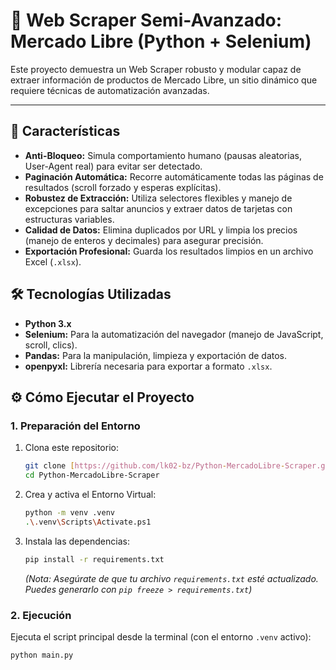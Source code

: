 # 🛒 Web Scraper Semi-Avanzado: Mercado Libre (Python + Selenium)

Este proyecto demuestra un Web Scraper robusto y modular capaz de extraer información de productos de Mercado Libre, un sitio dinámico que requiere técnicas de automatización avanzadas.

---

## 🌟 Características

* **Anti-Bloqueo:** Simula comportamiento humano (pausas aleatorias, User-Agent real) para evitar ser detectado.
* **Paginación Automática:** Recorre automáticamente todas las páginas de resultados (scroll forzado y esperas explícitas).
* **Robustez de Extracción:** Utiliza selectores flexibles y manejo de excepciones para saltar anuncios y extraer datos de tarjetas con estructuras variables.
* **Calidad de Datos:** Elimina duplicados por URL y limpia los precios (manejo de enteros y decimales) para asegurar precisión.
* **Exportación Profesional:** Guarda los resultados limpios en un archivo Excel (`.xlsx`).

## 🛠️ Tecnologías Utilizadas

* **Python 3.x**
* **Selenium:** Para la automatización del navegador (manejo de JavaScript, scroll, clics).
* **Pandas:** Para la manipulación, limpieza y exportación de datos.
* **openpyxl:** Librería necesaria para exportar a formato `.xlsx`.

## ⚙️ Cómo Ejecutar el Proyecto

### 1. Preparación del Entorno

1.  Clona este repositorio:
    ```bash
    git clone [https://github.com/lk02-bz/Python-MercadoLibre-Scraper.git](https://github.com/lk02-bz/Python-MercadoLibre-Scraper.git)
    cd Python-MercadoLibre-Scraper
    ```
2.  Crea y activa el Entorno Virtual:
    ```bash
    python -m venv .venv
    .\.venv\Scripts\Activate.ps1
    ```
3.  Instala las dependencias:
    ```bash
    pip install -r requirements.txt
    ```
    *(Nota: Asegúrate de que tu archivo `requirements.txt` esté actualizado. Puedes generarlo con `pip freeze > requirements.txt`)*

### 2. Ejecución

Ejecuta el script principal desde la terminal (con el entorno `.venv` activo):

```bash
python main.py